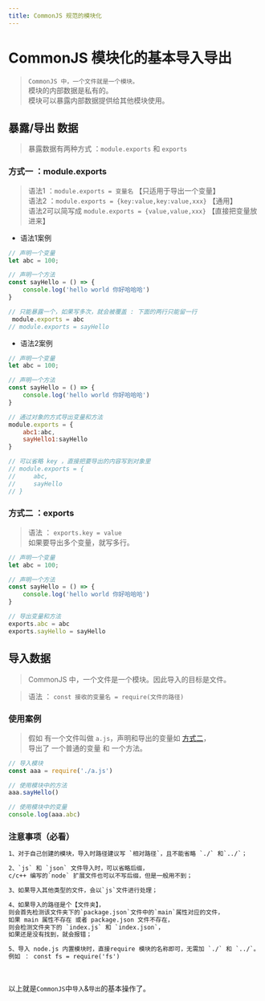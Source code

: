 ```yaml
---
title: CommonJS 规范的模块化
---
```


# CommonJS 模块化的基本导入导出
> `CommonJS 中，一个文件就是一个模块。`<br>
> 模块的内部数据是私有的。<br>
> 模块可以暴露内部数据提供给其他模块使用。

## 暴露/导出 数据
> 暴露数据有两种方式 ：`module.exports` 和 `exports`

### 方式一 ：module.exports
> 语法1 ：`module.exports = 变量名` 【只适用于导出一个变量】<br> 
> 语法2 ：`module.exports = {key:value,key:value,xxx}` 【通用】<br>
> 语法2可以简写成 `module.exports = {value,value,xxx}` 【直接把变量放进来】

* 语法1案例
```js
// 声明一个变量
let abc = 100;

// 声明一个方法
const sayHello = () => {
    console.log('hello world 你好哈哈哈')
}

// 只能暴露一个，如果写多次，就会被覆盖 : 下面的两行只能留一行
 module.exports = abc
// module.exports = sayHello
```

* 语法2案例
```js
// 声明一个变量
let abc = 100;

// 声明一个方法
const sayHello = () => {
    console.log('hello world 你好哈哈哈')
}

// 通过对象的方式导出变量和方法
module.exports = {
    abc1:abc,
    sayHello1:sayHello
}

// 可以省略 key ，直接把要导出的内容写到对象里
// module.exports = {
//     abc,
//     sayHello
// }
```

### 方式二 ：exports
> 语法 ： `exports.key = value`<br>
> 如果要导出多个变量，就写多行。

```js
// 声明一个变量
let abc = 100;

// 声明一个方法
const sayHello = () => {
    console.log('hello world 你好哈哈哈')
}

// 导出变量和方法
exports.abc = abc
exports.sayHello = sayHello
```

## 导入数据
> CommonJS 中，一个文件是一个模块。因此导入的目标是文件。

> 语法 ： `const 接收的变量名 = require(文件的路径)`

### 使用案例
> 假如 有一个文件叫做 `a.js`，声明和导出的变量如 [方式二](#方式二-exports)，<br>
> 导出了 一个普通的变量 和 一个方法。

```js
// 导入模块
const aaa = require('./a.js')

// 使用模块中的方法
aaa.sayHello()

// 使用模块中的变量
console.log(aaa.abc)
```

### 注意事项（必看）
```tex
1、对于自己创建的模块，导入时路径建议写 `相对路径`，且不能省略 `./` 和`../`；
```

```tex
2、`js` 和 `json` 文件导入时，可以省略后缀，
c/c++ 编写的`node` 扩展文件也可以不写后缀，但是一般用不到；
```

```tex
3、如果导入其他类型的文件，会以`js`文件进行处理；
```

```tex
4、如果导入的路径是个【文件夹】，
则会首先检测该文件夹下的`package.json`文件中的`main`属性对应的文件，
如果 main 属性不存在 或者 package.json 文件不存在，
则会检测文件夹下的 `index.js` 和 `index.json`，
如果还是没有找到，就会报错；
```

```tex
5、导入 node.js 内置模块时，直接require 模块的名称即可，无需加 `./` 和 `../`。
例如 ： const fs = require('fs')
```
<br>

以上就是`CommonJS`中`导入`&`导出`的基本操作了。

